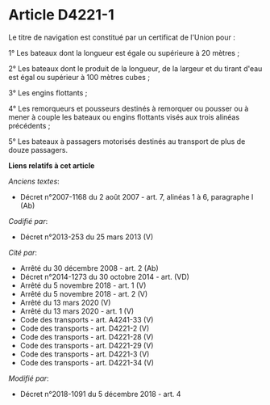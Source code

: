 # Article D4221-1

Le titre de navigation est constitué par un certificat de l'Union pour :

1° Les bateaux dont la longueur est égale ou supérieure à 20 mètres ;

2° Les bateaux dont le produit de la longueur, de la largeur et du tirant d'eau est égal ou supérieur à 100 mètres cubes ;

3° Les engins flottants ;

4° Les remorqueurs et pousseurs destinés à remorquer ou pousser ou à mener à couple les bateaux ou engins flottants visés aux
trois alinéas précédents ;

5° Les bateaux à passagers motorisés destinés au transport de plus de douze passagers.

**Liens relatifs à cet article**

_Anciens textes_:

  - Décret n°2007-1168 du 2 août 2007 - art. 7, alinéas 1 à 6, paragraphe I (Ab)

_Codifié par_:

  - Décret n°2013-253 du 25 mars 2013 (V)

_Cité par_:

  - Arrêté du 30 décembre 2008 - art. 2 (Ab)
  - Décret n°2014-1273 du 30 octobre 2014 - art. (VD)
  - Arrêté du 5 novembre 2018 - art. 1 (V)
  - Arrêté du 5 novembre 2018 - art. 2 (V)
  - Arrêté du 13 mars 2020 (V)
  - Arrêté du 13 mars 2020 - art. 1 (V)
  - Code des transports - art. A4241-33  (V)
  - Code des transports - art. D4221-2 (V)
  - Code des transports - art. D4221-28 (V)
  - Code des transports - art. D4221-29 (V)
  - Code des transports - art. D4221-3 (V)
  - Code des transports - art. D4221-34 (V)

_Modifié par_:

  - Décret n°2018-1091 du 5 décembre 2018 - art. 4
